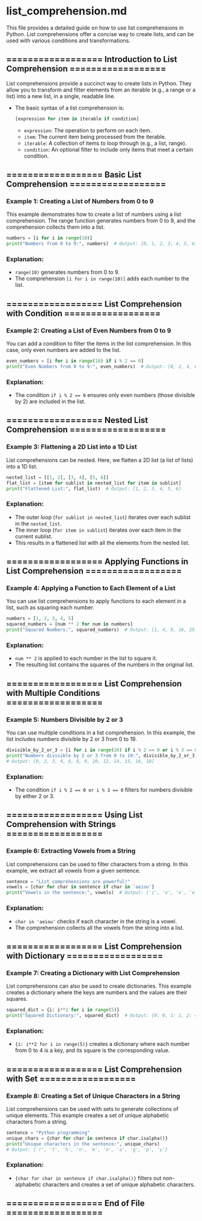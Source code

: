 # list_comprehension.md

This file provides a detailed guide on how to use list comprehensions in Python. List comprehensions offer a concise way to create lists, and can be used with various conditions and transformations.

## ================== Introduction to List Comprehension ==================
List comprehensions provide a succinct way to create lists in Python. They allow you to transform and filter elements from an iterable (e.g., a range or a list) into a new list, in a single, readable line.

- The basic syntax of a list comprehension is:
  ```python
  [expression for item in iterable if condition]
  ```
  - `expression`: The operation to perform on each item.
  - `item`: The current item being processed from the iterable.
  - `iterable`: A collection of items to loop through (e.g., a list, range).
  - `condition`: An optional filter to include only items that meet a certain condition.

## ================== Basic List Comprehension ==================
### Example 1: Creating a List of Numbers from 0 to 9
This example demonstrates how to create a list of numbers using a list comprehension. The range function generates numbers from 0 to 9, and the comprehension collects them into a list.

```python
numbers = [i for i in range(10)]
print("Numbers from 0 to 9:", numbers)  # Output: [0, 1, 2, 3, 4, 5, 6, 7, 8, 9]
```

### Explanation:
- `range(10)` generates numbers from 0 to 9.
- The comprehension `[i for i in range(10)]` adds each number to the list.

## ================== List Comprehension with Condition ==================
### Example 2: Creating a List of Even Numbers from 0 to 9
You can add a condition to filter the items in the list comprehension. In this case, only even numbers are added to the list.

```python
even_numbers = [i for i in range(10) if i % 2 == 0]
print("Even Numbers from 0 to 9:", even_numbers)  # Output: [0, 2, 4, 6, 8]
```

### Explanation:
- The condition `if i % 2 == 0` ensures only even numbers (those divisible by 2) are included in the list.

## ================== Nested List Comprehension ==================
### Example 3: Flattening a 2D List into a 1D List
List comprehensions can be nested. Here, we flatten a 2D list (a list of lists) into a 1D list.

```python
nested_list = [[1, 2], [3, 4], [5, 6]]
flat_list = [item for sublist in nested_list for item in sublist]
print("Flattened List:", flat_list)  # Output: [1, 2, 3, 4, 5, 6]
```

### Explanation:
- The outer loop (`for sublist in nested_list`) iterates over each sublist in the `nested_list`.
- The inner loop (`for item in sublist`) iterates over each item in the current sublist.
- This results in a flattened list with all the elements from the nested list.

## ================== Applying Functions in List Comprehension ==================
### Example 4: Applying a Function to Each Element of a List
You can use list comprehensions to apply functions to each element in a list, such as squaring each number.

```python
numbers = [1, 2, 3, 4, 5]
squared_numbers = [num ** 2 for num in numbers]
print("Squared Numbers:", squared_numbers)  # Output: [1, 4, 9, 16, 25]
```

### Explanation:
- `num ** 2` is applied to each number in the list to square it.
- The resulting list contains the squares of the numbers in the original list.

## ================== List Comprehension with Multiple Conditions ==================
### Example 5: Numbers Divisible by 2 or 3
You can use multiple conditions in a list comprehension. In this example, the list includes numbers divisible by 2 or 3 from 0 to 19.

```python
divisible_by_2_or_3 = [i for i in range(20) if i % 2 == 0 or i % 3 == 0]
print("Numbers divisible by 2 or 3 from 0 to 19:", divisible_by_2_or_3)  
# Output: [0, 2, 3, 4, 6, 8, 9, 10, 12, 14, 15, 16, 18]
```

### Explanation:
- The condition `if i % 2 == 0 or i % 3 == 0` filters for numbers divisible by either 2 or 3.

## ================== Using List Comprehension with Strings ==================
### Example 6: Extracting Vowels from a String
List comprehensions can be used to filter characters from a string. In this example, we extract all vowels from a given sentence.

```python
sentence = "List comprehensions are powerful!"
vowels = [char for char in sentence if char in 'aeiou']
print("Vowels in the sentence:", vowels)  # Output: ['i', 'o', 'e', 'e', 'i', 'o', 'e']
```

### Explanation:
- `char in 'aeiou'` checks if each character in the string is a vowel.
- The comprehension collects all the vowels from the string into a list.

## ================== List Comprehension with Dictionary ==================
### Example 7: Creating a Dictionary with List Comprehension
List comprehensions can also be used to create dictionaries. This example creates a dictionary where the keys are numbers and the values are their squares.

```python
squared_dict = {i: i**2 for i in range(5)}
print("Squared Dictionary:", squared_dict)  # Output: {0: 0, 1: 1, 2: 4, 3: 9, 4: 16}
```

### Explanation:
- `{i: i**2 for i in range(5)}` creates a dictionary where each number from 0 to 4 is a key, and its square is the corresponding value.

## ================== List Comprehension with Set ==================
### Example 8: Creating a Set of Unique Characters in a String
List comprehensions can be used with sets to generate collections of unique elements. This example creates a set of unique alphabetic characters from a string.

```python
sentence = "Python programming"
unique_chars = {char for char in sentence if char.isalpha()}
print("Unique characters in the sentence:", unique_chars)  
# Output: {'r', 't', 'h', 'n', 'm', 'o', 'a', 'g', 'p', 'y'}
```

### Explanation:
- `{char for char in sentence if char.isalpha()}` filters out non-alphabetic characters and creates a set of unique alphabetic characters.

## ================== End of File ==================
